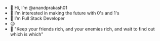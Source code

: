- 👋 Hi, I’m @anandprakash01
- 👀 I’m interested in making the future with 0's and 1's
- 🌱 I’m Full Stack Developer
- 😉
- 👥 "Keep your friends rich, and your enemies rich, and wait to find out which is which"

<!---
anandprakash01/anandprakash01 is a ✨ special ✨ repository because its `README.md` (this file) appears on your GitHub profile.
You can click the Preview link to take a look at your changes.
--->
